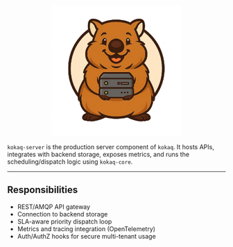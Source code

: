 <div align="center">
  <img height="300" src="https://github.com/kokaq/.github/blob/main/kokaq-server.png" alt="cute quokka as kokaq logo"/>
</div>

`kokaq-server` is the production server component of `kokaq`. It hosts APIs, integrates with backend storage, exposes metrics, and runs the scheduling/dispatch logic using `kokaq-core`.

---

## Responsibilities
- REST/AMQP API gateway
- Connection to backend storage
- SLA-aware priority dispatch loop
- Metrics and tracing integration (OpenTelemetry)
- Auth/AuthZ hooks for secure multi-tenant usage
